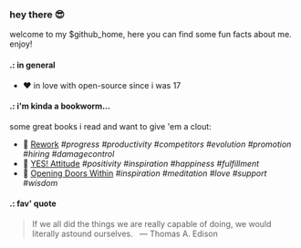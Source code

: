 ### hey there :sunglasses:
welcome to my $github_home, here you can find some fun facts about me. enjoy!

#### .: in general
* :heart: in love with open-source since i was 17

#### .: i'm kinda a bookworm...
some great books i read and want to give 'em a clout:
* :book: [Rework](https://www.amazon.com/Rework-Jason-Fried/dp/0307463745/133-4207172-7462354) _#progress #productivity #competitors #evolution #promotion #hiring #damagecontrol_
* :book: [YES! Attitude](https://www.amazon.com/Jeffrey-Gitomers-Little-Gold-Attitude/dp/0999255509) _#positivity #inspiration #happiness #fulfillment_
* :book: [Opening Doors Within](https://www.amazon.com/Opening-Doors-Within-Meditations-Findhorn/dp/1620558637) _#inspiration #meditation #love #support #wisdom_

#### .: fav' quote
> If we all did the things we are really capable of doing, we would literally astound ourselves. &nbsp;&nbsp;&mdash;&nbsp;Thomas&nbsp;A.&nbsp;Edison
